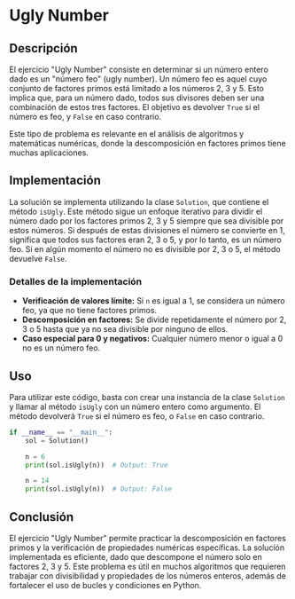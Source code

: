 # Ugly Number

## Descripción

El ejercicio "Ugly Number" consiste en determinar si un número entero dado es un "número feo" (ugly number). Un número feo es aquel cuyo conjunto de factores primos está limitado a los números 2, 3 y 5. Esto implica que, para un número dado, todos sus divisores deben ser una combinación de estos tres factores. El objetivo es devolver `True` si el número es feo, y `False` en caso contrario.

Este tipo de problema es relevante en el análisis de algoritmos y matemáticas numéricas, donde la descomposición en factores primos tiene muchas aplicaciones.

## Implementación

La solución se implementa utilizando la clase `Solution`, que contiene el método `isUgly`. Este método sigue un enfoque iterativo para dividir el número dado por los factores primos 2, 3 y 5 siempre que sea divisible por estos números. Si después de estas divisiones el número se convierte en 1, significa que todos sus factores eran 2, 3 o 5, y por lo tanto, es un número feo. Si en algún momento el número no es divisible por 2, 3 o 5, el método devuelve `False`.

### Detalles de la implementación

- **Verificación de valores límite:** Si `n` es igual a 1, se considera un número feo, ya que no tiene factores primos.
- **Descomposición en factores:** Se divide repetidamente el número por 2, 3 o 5 hasta que ya no sea divisible por ninguno de ellos.
- **Caso especial para 0 y negativos:** Cualquier número menor o igual a 0 no es un número feo.

## Uso

Para utilizar este código, basta con crear una instancia de la clase `Solution` y llamar al método `isUgly` con un número entero como argumento. El método devolverá `True` si el número es feo, o `False` en caso contrario.

```python
if __name__ == "__main__":
    sol = Solution()

    n = 6
    print(sol.isUgly(n))  # Output: True

    n = 14
    print(sol.isUgly(n))  # Output: False
```

## Conclusión

El ejercicio "Ugly Number" permite practicar la descomposición en factores primos y la verificación de propiedades numéricas específicas. La solución implementada es eficiente, dado que descompone el número solo en factores 2, 3 y 5. Este problema es útil en muchos algoritmos que requieren trabajar con divisibilidad y propiedades de los números enteros, además de fortalecer el uso de bucles y condiciones en Python.
